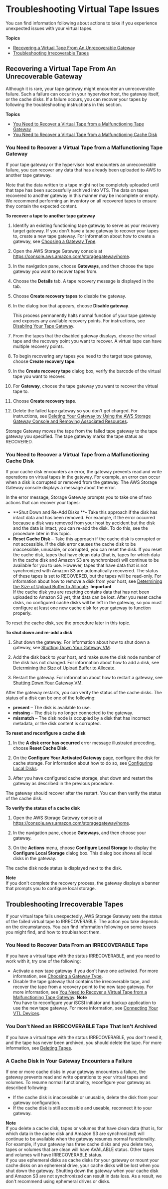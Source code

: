 # Troubleshooting Virtual Tape Issues<a name="Main_TapesIssues-vtl"></a>

You can find information following about actions to take if you experience unexpected issues with your virtual tapes\.

**Topics**
+ [Recovering a Virtual Tape From An Unrecoverable Gateway](#recovery-tapes)
+ [Troubleshooting Irrecoverable Tapes](#IrrecoverableTapes)

## Recovering a Virtual Tape From An Unrecoverable Gateway<a name="recovery-tapes"></a>

Although it is rare, your tape gateway might encounter an unrecoverable failure\. Such a failure can occur in your hypervisor host, the gateway itself, or the cache disks\. If a failure occurs, you can recover your tapes by following the troubleshooting instructions in this section\.

**Topics**
+ [You Need to Recover a Virtual Tape from a Malfunctioning Tape Gateway](#creating-recovery-tape-vtl)
+ [You Need to Recover a Virtual Tape from a Malfunctioning Cache Disk](#recover-from-failed-disk)

### You Need to Recover a Virtual Tape from a Malfunctioning Tape Gateway<a name="creating-recovery-tape-vtl"></a>

If your tape gateway or the hypervisor host encounters an unrecoverable failure, you can recover any data that has already been uploaded to AWS to another tape gateway\.

Note that the data written to a tape might not be completely uploaded until that tape has been successfully archived into VTS\. The data on tapes recovered to another gateway in this manner may be incomplete or empty\. We recommend performing an inventory on all recovered tapes to ensure they contain the expected content\. 

**To recover a tape to another tape gateway**

1. Identify an existing functioning tape gateway to serve as your recovery target gateway\. If you don't have a tape gateway to recover your tapes to, create a new tape gateway\. For information about how to create a gateway, see [Choosing a Gateway Type](create-gateway-vtl.md#GettingStartedSelectGatewayType)\. 

1. Open the AWS Storage Gateway console at [https://console\.aws\.amazon\.com/storagegateway/home](https://console.aws.amazon.com/storagegateway/)\.

1. In the navigation pane, choose **Gateways**, and then choose the tape gateway you want to recover tapes from\.

1. Choose the **Details** tab\. A tape recovery message is displayed in the tab\.

1. Choose **Create recovery tapes** to disable the gateway\.

1. In the dialog box that appears, choose **Disable gateway**\.

   This process permanently halts normal function of your tape gateway and exposes any available recovery points\. For instructions, see [Disabling Your Tape Gateway](managing-gateway-vtl.md#disabling-gateway-vtl)\.

1. From the tapes that the disabled gateway displays, choose the virtual tape and the recovery point you want to recover\. A virtual tape can have multiple recovery points\.

1. To begin recovering any tapes you need to the target tape gateway, choose **Create recovery tape**\.

1. In the **Create recovery tape** dialog box, verify the barcode of the virtual tape you want to recover\.

1. For **Gateway**, choose the tape gateway you want to recover the virtual tape to\.

1. Choose **Create recovery tape**\. 

1. Delete the failed tape gateway so you don't get charged\. For instructions, see [Deleting Your Gateway by Using the AWS Storage Gateway Console and Removing Associated Resources](deleting-gateway-common.md)\.

Storage Gateway moves the tape from the failed tape gateway to the tape gateway you specified\. The tape gateway marks the tape status as RECOVERED\. 

### You Need to Recover a Virtual Tape from a Malfunctioning Cache Disk<a name="recover-from-failed-disk"></a>

If your cache disk encounters an error, the gateway prevents read and write operations on virtual tapes in the gateway\. For example, an error can occur when a disk is corrupted or removed from the gateway\. The AWS Storage Gateway console displays a message about the error\. 

In the error message, Storage Gateway prompts you to take one of two actions that can recover your tapes:
+  **Shut Down and Re\-Add Disks **– Take this approach if the disk has intact data and has been removed\. For example, if the error occurred because a disk was removed from your host by accident but the disk and the data is intact, you can re\-add the disk\. To do this, see the procedure later in this topic\.
+  **Reset Cache Disk** – Take this approach if the cache disk is corrupted or not accessible\. If the disk error causes the cache disk to be inaccessible, unusable, or corrupted, you can reset the disk\. If you reset the cache disk, tapes that have clean data \(that is, tapes for which data in the cache disk and Amazon S3 are synchronized\) will continue to be available for you to use\. However, tapes that have data that is not synchronized with Amazon S3 are automatically recovered\. The status of these tapes is set to RECOVERED, but the tapes will be read\-only\. For information about how to remove a disk from your host, see [Determining the Size of Upload Buffer to Allocate](ManagingLocalStorage-common.md#CachedLocalDiskUploadBufferSizing-common)\.
**Important**  
If the cache disk you are resetting contains data that has not been uploaded to Amazon S3 yet, that data can be lost\. After you reset cache disks, no configured cache disks will be left in the gateway, so you must configure at least one new cache disk for your gateway to function properly\.

  To reset the cache disk, see the procedure later in this topic\.

**To shut down and re\-add a disk**

1. Shut down the gateway\. For information about how to shut down a gateway, see [Shutting Down Your Gateway VM](MaintenanceShutDown-common.md)\.

1. Add the disk back to your host, and make sure the disk node number of the disk has not changed\. For information about how to add a disk, see [Determining the Size of Upload Buffer to Allocate](ManagingLocalStorage-common.md#CachedLocalDiskUploadBufferSizing-common)\.

1. Restart the gateway\. For information about how to restart a gateway, see [Shutting Down Your Gateway VM](MaintenanceShutDown-common.md)\.

After the gateway restarts, you can verify the status of the cache disks\. The status of a disk can be one of the following:
+ **present** – The disk is available to use\.
+ **missing** – The disk is no longer connected to the gateway\.
+ **mismatch** – The disk node is occupied by a disk that has incorrect metadata, or the disk content is corrupted\.

**To reset and reconfigure a cache disk**

1. In the **A disk error has occurred** error message illustrated preceding, choose **Reset Cache Disk**\. 

1. On the **Configure Your Activated Gateway** page, configure the disk for cache storage\. For information about how to do so, see [Configuring Local Disks](create-gateway-vtl.md#configure-local-disk-alarms)\.

1. After you have configured cache storage, shut down and restart the gateway as described in the previous procedure\.

The gateway should recover after the restart\. You can then verify the status of the cache disk\.

**To verify the status of a cache disk**

1. Open the AWS Storage Gateway console at [https://console\.aws\.amazon\.com/storagegateway/home](https://console.aws.amazon.com/storagegateway/)\.

1. In the navigation pane, choose **Gateways**, and then choose your gateway\.

1. On the **Actions** menu, choose **Configure Local Storage** to display the **Configure Local Storage** dialog box\. This dialog box shows all local disks in the gateway\.

The cache disk node status is displayed next to the disk\.

**Note**  
If you don't complete the recovery process, the gateway displays a banner that prompts you to configure local storage\.

## Troubleshooting Irrecoverable Tapes<a name="IrrecoverableTapes"></a>

If your virtual tape fails unexpectedly, AWS Storage Gateway sets the status of the failed virtual tape to IRRECOVERABLE\. The action you take depends on the circumstances\. You can find information following on some issues you might find, and how to troubleshoot them\.

### You Need to Recover Data From an IRRECOVERABLE Tape<a name="IrrecoverableTapes.NeedTape"></a>

If you have a virtual tape with the status IRRECOVERABLE, and you need to work with it, try one of the following: 
+ Activate a new tape gateway if you don't have one activated\. For more information, see [Choosing a Gateway Type](create-gateway-vtl.md#GettingStartedSelectGatewayType)\.
+ Disable the tape gateway that contains the irrecoverable tape, and recover the tape from a recovery point to the new tape gateway\. For more information, see [You Need to Recover a Virtual Tape from a Malfunctioning Tape Gateway](#creating-recovery-tape-vtl)\.
**Note**  
You have to reconfigure your iSCSI initiator and backup application to use the new tape gateway\. For more information, see [Connecting Your VTL Devices](GettingStarted-create-tape-gateway.md#GettingStartedAccessTapesVTL)\. 

### You Don't Need an IRRECOVERABLE Tape That Isn't Archived<a name="IrrecoverableTapes.DoNotNeedNotArchived"></a>

If you have a virtual tape with the status IRRECOVERABLE, you don't need it, and the tape has never been archived, you should delete the tape\. For more information, see [Deleting Tapes](managing-gateway-vtl.md#deleting-tapes-vtl)\. 

### A Cache Disk in Your Gateway Encounters a Failure<a name="IrrecoverableTapes.CacheFails"></a>

If one or more cache disks in your gateway encounters a failure, the gateway prevents read and write operations to your virtual tapes and volumes\. To resume normal functionality, reconfigure your gateway as described following:
+ If the cache disk is inaccessible or unusable, delete the disk from your gateway configuration\.
+ If the cache disk is still accessible and useable, reconnect it to your gateway\.

**Note**  
If you delete a cache disk, tapes or volumes that have clean data \(that is, for which data in the cache disk and Amazon S3 are synchronized\) will continue to be available when the gateway resumes normal functionality\. For example, if your gateway has three cache disks and you delete two, tapes or volumes that are clean will have AVAILABLE status\. Other tapes and volumes will have IRRECOVERABLE status\.  
If you use ephemeral disks as cache disks for your gateway or mount your cache disks on an ephemeral drive, your cache disks will be lost when you shut down the gateway\. Shutting down the gateway when your cache disk and Amazon S3 are not synchronized can result in data loss\. As a result, we don't recommend using ephemeral drives or disks\.